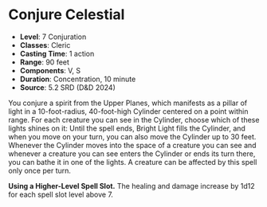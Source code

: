 # Conjure Celestial

- **Level**: 7 Conjuration
- **Classes**: Cleric
- **Casting Time**: 1 action
- **Range**: 90 feet
- **Components**: V, S
- **Duration**: Concentration, 10 minute
- **Source**: 5.2 SRD (D&D 2024)

You conjure a spirit from the Upper Planes, which manifests as a pillar of light in a 10-foot-radius, 40-foot-high Cylinder centered on a point within range. For each creature you can see in the Cylinder, choose which of these lights shines on it: Until the spell ends, Bright Light fills the Cylinder, and when you move on your turn, you can also move the Cylinder up to 30 feet. Whenever the Cylinder moves into the space of a creature you can see and whenever a creature you can see enters the Cylinder or ends its turn there, you can bathe it in one of the lights. A creature can be affected by this spell only once per turn.

**Using a Higher-Level Spell Slot.** The healing and damage increase by 1d12 for each spell slot level above 7.
